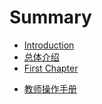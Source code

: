 # Summary

* [Introduction](README.md)
* [总体介绍](about.md)
* [First Chapter](chapter1.md)

 - [教师操作手册](oj/teacher.md)


